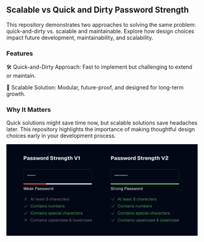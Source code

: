 ## Scalable vs Quick and Dirty Password Strength

This repository demonstrates two approaches to solving the same problem: quick-and-dirty vs. scalable and maintainable. Explore how design choices impact future development, maintainability, and scalability.

### Features

🛠 Quick-and-Dirty Approach: Fast to implement but challenging to extend or maintain.

🌟 Scalable Solution: Modular, future-proof, and designed for long-term growth.

### Why It Matters

Quick solutions might save time now, but scalable solutions save headaches later. This repository highlights the importance of making thoughtful design choices early in your development process.

![Screenshot](/public/screenshot.png?raw=true "Screenshot")
